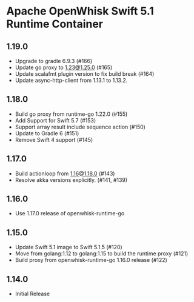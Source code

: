 <!--
#
# Licensed to the Apache Software Foundation (ASF) under one or more
# contributor license agreements.  See the NOTICE file distributed with
# this work for additional information regarding copyright ownership.
# The ASF licenses this file to You under the Apache License, Version 2.0
# (the "License"); you may not use this file except in compliance with
# the License.  You may obtain a copy of the License at
#
#     http://www.apache.org/licenses/LICENSE-2.0
#
# Unless required by applicable law or agreed to in writing, software
# distributed under the License is distributed on an "AS IS" BASIS,
# WITHOUT WARRANTIES OR CONDITIONS OF ANY KIND, either express or implied.
# See the License for the specific language governing permissions and
# limitations under the License.
#
-->

# Apache OpenWhisk Swift 5.1 Runtime Container

## 1.19.0
 - Upgrade to gradle 6.9.3 (#166)
 - Update go proxy to 1.23@1.25.0 (#165)
 - Update scalafmt plugin version to fix build break (#164)
 - Update async-http-client from 1.13.1 to 1.13.2.

## 1.18.0
 - Build go proxy from runtime-go 1.22.0 (#155)
 - Add Support for Swift 5.7 (#153)
 - Support array result include sequence action (#150)
 - Update to Gradle 6 (#151)
 - Remove Swift 4 support (#145)

## 1.17.0
- Build actionloop from 1.16@1.18.0 (#143)
- Resolve akka versions explicitly. (#141, #139)

## 1.16.0
  - Use 1.17.0 release of openwhisk-runtime-go

## 1.15.0
  - Update Swift 5.1 image to Swift 5.1.5 (#120)
  - Move from golang:1.12 to golang:1.15 to build the runtime proxy (#121)
  - Build proxy from openwhisk-runtime-go 1.16.0 release (#122)

## 1.14.0
 - Initial Release
